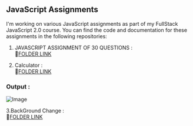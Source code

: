 ## JavaScript Assignments

I'm working on various JavaScript assignments as part of my FullStack JavaScript 2.0 course. You can find the code and documentation for these assignments in the following repositories:

 


1. JAVASCRIPT ASSIGNMENT OF 30 QUESTIONS :<br> 📁[FOLDER LINK](https://github.com/imankitadas/Fullstack-Javascript-Projects-2023/tree/main/JAVASCRIPT%20ASSIGNMENTS/01_QnA)

2. Calculator :<br> 📁[FOLDER LINK](https://github.com/imankitadas/Fullstack-Javascript-Projects-2023/tree/main/JAVASCRIPT%20ASSIGNMENTS/02_Calculator)

### Output : 
![Image](https://github.com/imankitadas/Fullstack-Javascript-Projects-2023/assets/131391850/80f58cb8-fd4a-4480-a446-585514b1aa83)


3.BackGround Change : <br>📁[FOLDER LINK](https://github.com/imankitadas/Fullstack-Javascript-Projects-2023/tree/main/JAVASCRIPT%20ASSIGNMENTS/03_bg-Change)